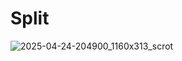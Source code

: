 # Split

![2025-04-24-204900_1160x313_scrot](https://github.com/user-attachments/assets/fac22587-b1e4-4358-868c-aa76ad86faa5)


